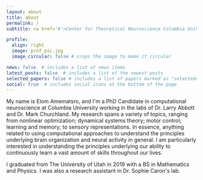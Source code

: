 ```yaml
---
layout: about
title: about
permalink: /
subtitle: <a href='#'>Center for Theoretical Neuroscience Columbia University</a>. elom.amematsro@columbia.edu.

profile:
  align: right
  image: prof_pic.jpg
  image_circular: false # crops the image to make it circular

news: false  # includes a list of news items
latest_posts: false  # includes a list of the newest posts
selected_papers: false # includes a list of papers marked as "selected={true}"
social: true  # includes social icons at the bottom of the page
---
```


My name is Elom Amematsro, and I'm a PhD Candidate in computational neuroscience at Columbia University working in the labs of Dr. Larry Abbott and Dr. Mark Churchland. My research spans a variety of topics, ranging from nonlinear optimization; dynamical systems theory; motor control; learning and memory; to sensory representations. In essence, anything related to using computational approaches to understand the principles underlying brain organization and neural activity in general. I am particularly interested in understanding the principles underlying our ability to continuously learn a vast amount of skills throughout our lives.

I graduated from The University of Utah in 2019 with a BS in Mathematics and Physics. I was also a research assistant in Dr. Sophie Caron's lab.
